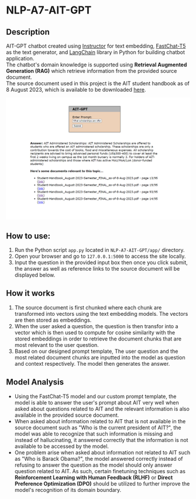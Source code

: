 # NLP-A7-AIT-GPT

## Description

AIT-GPT chatbot created using [Instructor](https://huggingface.co/hkunlp/instructor-base) for text embedding, [FastChat-T5](https://huggingface.co/lmsys/fastchat-t5-3b-v1.0) as the text generator, and [LangChain](https://www.langchain.com/) library in Python for building chatbot application. \
The chatbot's domain knowledge is supported using **Retrieval Augmented Generation (RAG)** which retrieve information from the provided source document. \
The source document used in this project is the AIT student handbook as of 8 August 2023, which is available to be downloaded [here](https://students.ait.ac.th/services/regulations_old/student-handbook-2/).

![demonstration](./figures/app_demonstrate.png)

## How to use:
1) Run the Python script `app.py` located in `NLP-A7-AIT-GPT/app/` directory.
2) Open your browser and go to `127.0.0.1:5000` to access the site locally.
3) Input the question in the provided input box then once you click submit, the answer as well as reference links to the source document will be displayed below.

## How it works

1. The source document is first chunked where each chunk are transformed into vectors using the text embedding models. The vectors are then stored as embeddings.
2. When the user asked a question, the question is then transfor into a vector which is then used to compute for cosine similarity with the stored embeddings in order to retrieve the document chunks that are most relevant to the user question.
3. Based on our designed prompt template, The user question and the most related document chunks are inputted into the model as question and context respectively. The model then generates the answer.

## Model Analysis

- Using the FastChat-T5 model and our custom prompt template, the model is able to answer the user's prompt about AIT very well when asked about questions related to AIT and the relevant information is also available in the provided source document.
- When asked about information related to AIT that is not available in the source document such as "Who is the current president of AIT?", the model was able to recognize that such information is missing and instead of hallucinating, it answered correctly that the information is not available to be accessed by the model.
- One problem arise when asked about information not related to AIT such as "Who is Barack Obama?", the model answered correctly instead of refusing to answer the question as the model should only answer question related to AIT. As such, certain finetuning techniques such as **Reinforcement Learning with Human Feedback (RLHF)** or **Direct Preference Optimization (DPO)** should be utilized to further improve the model's recognition of its domain boundary.
